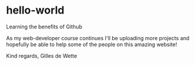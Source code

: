# hello-world
Learning the benefits of Github

As my web-developer course continues I'll be uploading more projects and hopefully be able to help
some of the people on this amazing website!

Kind regards,
Gilles de Wette
